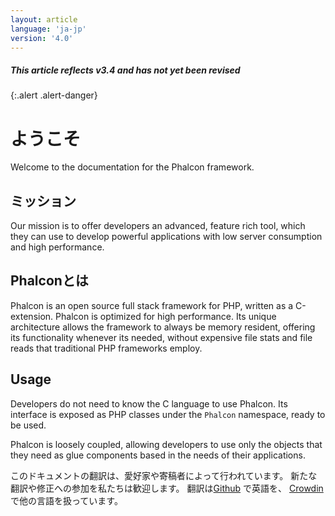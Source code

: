 ```yaml
---
layout: article
language: 'ja-jp'
version: '4.0'
---
```

##### This article reflects v3.4 and has not yet been revised

{:.alert .alert-danger}

# ようこそ

Welcome to the documentation for the Phalcon framework.

## ミッション

Our mission is to offer developers an advanced, feature rich tool, which they can use to develop powerful applications with low server consumption and high performance.

## Phalconとは

Phalcon is an open source full stack framework for PHP, written as a C-extension. Phalcon is optimized for high performance. Its unique architecture allows the framework to always be memory resident, offering its functionality whenever its needed, without expensive file stats and file reads that traditional PHP frameworks employ.

## Usage

Developers do not need to know the C language to use Phalcon. Its interface is exposed as PHP classes under the `Phalcon` namespace, ready to be used.

Phalcon is loosely coupled, allowing developers to use only the objects that they need as glue components based in the needs of their applications.

<div class="alert alert-danger">
    <p>
        このドキュメントの翻訳は、愛好家や寄稿者によって行われています。 新たな翻訳や修正への参加を私たちは歓迎します。 翻訳は<a href="https://github.com/phalcon/docs">Github</a> で英語を、 <a href="https://crowdin.com/project/phalcon-documentation">Crowdin</a> で他の言語を扱っています。
    </p>
</div>
